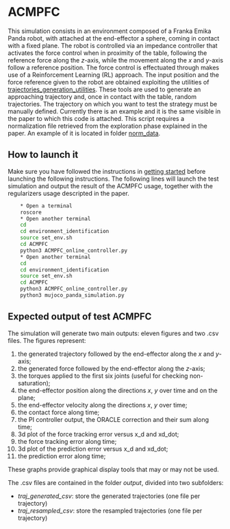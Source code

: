 # ACMPFC

This simulation consists in an environment composed of a Franka Emika Panda robot, with attached at the end-effector a sphere, coming in contact with a fixed plane.
The robot is controlled via an impedance controller that activates the force control when in proximity of the table, following the reference force along the _z_-axis, while the movement along the _x_ and _y_-axis follow a reference position.
The force control is effectuated through makes use of a Reinforcement Learning (RL) approach.
The input position and the force reference given to the robot are obtained exploiting the utilities of [trajectories_generation_utilities](/trajectories_generation_utilities/).
These tools are used to generate an approaching trajectory and, once in contact with the table, random trajectories.
The trajectory on which you want to test the strategy must be manually defined. Currently there is an example and it is the same visible in the paper to which this code is attached.
This script requires a normalization file retrieved from the exploration phase explained in the paper. An example of it is located in folder [norm_data](../ACMPFC/norm_data).

## How to launch it

Make sure you have followed the instructions in [getting started](../../Readme.md) before launching the following instructions.
The following lines will launch the test simulation and output the result of the ACMPFC usage, together with the regularizers usage descripted in the paper.

```sh
    * Open a terminal
    roscore 
    * Open another terminal
    cd 
    cd environment_identification
    source set_env.sh
    cd ACMPFC
    python3 ACMPFC_online_controller.py
    * Open another terminal
    cd 
    cd environment_identification
    source set_env.sh
    cd ACMPFC
    python3 ACMPFC_online_controller.py
    python3 mujoco_panda_simulation.py
```

## Expected output of test ACMPFC

The simulation will generate two main outputs: eleven figures and two .csv files.
The figures represent:

1. the generated trajectory followed by the end-effector along the _x_ and _y_-axis;
2. the generated force followed by the end-effector along the _z_-axis;
3. the torques applied to the first six joints (useful for checking non-saturation);
4. the end-effector position along the directions _x_, _y_ over time and on the plane;
5. the end-effector velocity along the directions _x_, _y_ over time;
6. the contact force along time;
7. the PI controller output, the ORACLE correction and their sum along time;
8. 3d plot of the force tracking error versus x_d and xd_dot;
9. the force tracking error along time;
10. 3d plot of the prediction error versus x_d and xd_dot;
11. the prediction error along time;

These graphs provide graphical display tools that may or may not be used.

The .csv files are contained in the folder _output_, divided into two subfolders:

* _traj_generated_csv_: store the generated trajectories (one file per trajectory)
* _traj_resampled_csv_: store the resampled trajectories (one file per trajectory)
